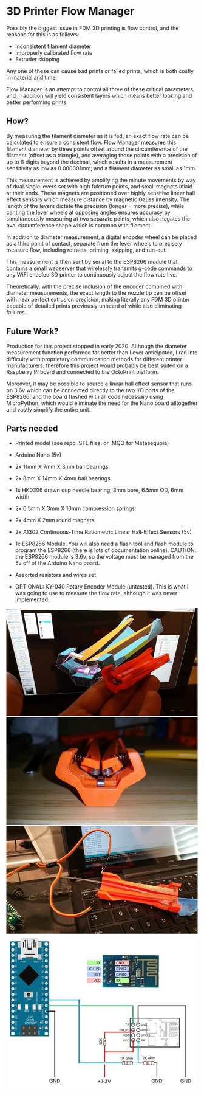 # 3D Printer Flow Manager

Possibly the biggest issue in FDM 3D printing is flow control, and the reasons for this is as follows:
- Inconsistent filament diameter
- Improperly calibrated flow rate
- Extruder skipping

Any one of these can cause bad prints or failed prints, which is both costly in material and time.

Flow Manager is an attempt to control all three of these critical parameters, and in addition will yield 
consistent layers which means better looking and better performing prints.

## How?
By measuring the filament diameter as it is fed, an exact flow rate can be calculated to ensure
a consistent flow. Flow Manager measures this filament diameter by three points offset around
the circumference of the filament (offset as a triangle), and averaging those points with a 
precision of up to 6 digits beyond the decimal, which results in a measurement sensitivity 
as low as 0.000001mm, and a filament diameter as small as 1mm.

This measurement is achieved by amplifying the minute movements by way of dual single levers set with
high fulcrum points, and small magnets inlaid at their ends. These magnets are positioned over
highly sensitive linear hall effect sensors which measure distance by magnetic Gauss intensity. 
The length of the levers dictate the precision (longer = more precise), while canting the lever wheels at 
opposing angles ensures accuracy by simultaneously measuring at two separate points, which also negates the 
oval circumference shape which is common with filament.

In addition to diameter measurement, a digital encoder wheel can be placed as a third point of
contact, separate from the lever wheels to precisely measure flow, including retracts, priming, skipping, and run-out.

This measurement is then sent by serial to the ESP8266 module that contains a small webserver that wirelessly
transmits g-code commands to any WiFi enabled 3D printer to continuously adjust the flow rate live.

Theoretically, with the precise inclusion of the encoder combined with diameter measurements, the exact length 
to the nozzle tip can be offset with near perfect extrusion precision, making literally any FDM 3D printer
capable of detailed prints previously unheard of while also eliminating failures.

## Future Work?
Production for this project stopped in early 2020. Although the diameter measurement function
performed far better than I ever anticipated, I ran into difficulty with proprietary communication
methods for different printer manufacturers, therefore this project would probably be best suited on a
Raspberry PI board and connected to the OctoPrint platform.

Moreover, it may be possible to source a linear hall effect sensor that runs on 3.6v which can be connected
directly to the two I/O ports of the ESP8266, and the board flashed with all code necessary using MicroPython,
which would eliminate the need for the Nano board alltogether and vastly simplify the entire unit.

## Parts needed
- Printed model (see repo .STL files, or .MQO for Metasequoia)
- Arduino Nano (5v)
- 2x 11mm X 7mm X 3mm ball bearings
- 2x 8mm X 14mm X 4mm ball bearings
- 1x HK0306 drawn cup needle bearing, 3mm bore, 6.5mm OD, 6mm width
- 2x 0.5mm X 3mm X 10mm compression springs
- 2x 4mm X 2mm round magnets
- 2x A1302 Continuous-Time Ratiometric Linear Hall-Effect Sensors (5v)
- 1x ESP8266 Module. You will also need a flash tool and flash module to program the ESP8266 (there is lots of documentation online). CAUTION: the ESP8266 module is 3.6v, so the voltage must be managed from the 5v off of the Arduino Nano board.
- Assorted resistors and wires set

- OPTIONAL: KY-040 Rotary Encoder Module (untested). This is what I was going to use to measure the flow rate,
although it was never implemented.

![FlowManager1](https://github.com/TimIsabella/3D_Printer_Flow_Manager/blob/main/FlowManager1.jpg)
![FlowManager2](https://github.com/TimIsabella/3D_Printer_Flow_Manager/blob/main/FlowManager2.jpg)
![FlowManager3](https://github.com/TimIsabella/3D_Printer_Flow_Manager/blob/main/FlowManager3.jpg)
![Wiring](https://github.com/TimIsabella/3D_Printer_Flow_Manager/blob/main/Arduino%20Nano%20to%20ESP8266%20wiring.jpg)

